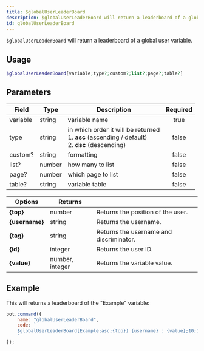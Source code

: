 ```yaml
---
title: $globalUserLeaderBoard
description: $globalUserLeaderBoard will return a leaderboard of a global user variable.
id: globalUserLeaderBoard
---
```


`$globalUserLeaderBoard` will return a leaderboard of a global user variable.

## Usage

```php
$globalUserLeaderBoard[variable;type?;custom?;list?;page?;table?]
```

## Parameters

| Field     | Type     | Description                                                        | Required |
|-----------|----------|--------------------------------------------------------------------|:--------:|
| variable    | string   | variable name                                                         |   true   |
| type    | string   | in which order it will be returned <br /> 1. **asc** (ascending / default) <br /> 2. **dsc** (descending) |   false   |
| custom?    | string   | formatting                                                        |   false   |
| list?    | number   | how many to list                                                         |   false   |
| page?    | number   | which page to list                                                         |   false   |
| table?    | string   | variable table                                                         |   false   |

| Options   |  Returns |                                                                    |
|-----------|----------|--------------------------------------------------------------------|
| **{top}**     | number   | Returns the position of the user.                                  |
| **{username}**     | string   | Returns the username.                                  |
| **{tag}**     | string   | Returns the username and discriminator.                                  |
| **{id}**     | integer   | Returns the user ID.                                  |
| **{value}**     | number, integer   | Returns the variable value.                                  |

## Example

This will returns a leaderboard of the "Example" variable:

```javascript
bot.command({
    name: "globalUserLeaderBoard",
    code: `
    $globalUserLeaderBoard[Example;asc;{top}) {username} : {value};10;1;main]
    `
});
```